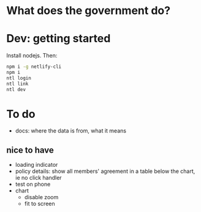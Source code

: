 # What does the government do?

# Dev: getting started
Install nodejs. Then:

```sh
npm i -g netlify-cli
npm i
ntl login
ntl link
ntl dev
```

# To do
- docs: where the data is from, what it means
## nice to have
- loading indicator
- policy details: show all members' agreement in a table below the chart, ie
  no click handler
- test on phone
- chart
  - disable zoom
  - fit to screen
